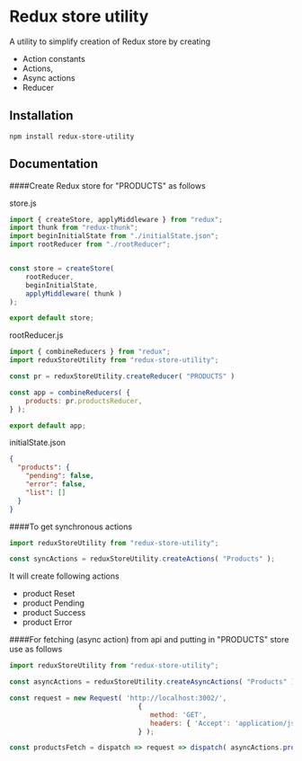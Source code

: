 # Redux store utility

A utility to simplify creation of Redux store by creating
- Action constants
- Actions, 
- Async actions
- Reducer

## Installation
```
npm install redux-store-utility
```
## Documentation
####Create Redux store for "PRODUCTS" as follows

store.js
```js
import { createStore, applyMiddleware } from "redux";
import thunk from "redux-thunk";
import beginInitialState from "./initialState.json";
import rootReducer from "./rootReducer";


const store = createStore(
    rootReducer,
    beginInitialState,
    applyMiddleware( thunk )
);

export default store;
```

rootReducer.js
```js
import { combineReducers } from "redux";
import reduxStoreUtility from "redux-store-utility";

const pr = reduxStoreUtility.createReducer( "PRODUCTS" )

const app = combineReducers( {
    products: pr.productsReducer,
} );

export default app;
```

initialState.json
```json
{
  "products": {
    "pending": false,
    "error": false,
    "list": []
  }
}
```
####To get synchronous actions
```js
import reduxStoreUtility from "redux-store-utility";

const syncActions = reduxStoreUtility.createActions( "Products" );
```
It will create following actions
- product Reset
- product Pending
- product Success
- product Error


####For fetching (async action) from api and putting in "PRODUCTS" store use as follows
```js
import reduxStoreUtility from "redux-store-utility";

const asyncActions = reduxStoreUtility.createAsyncActions( "Products" );

const request = new Request( 'http://localhost:3002/',
                                {
                                   method: 'GET',
                                   headers: { 'Accept': 'application/json' }
                                } );

const productsFetch = dispatch => request => dispatch( asyncActions.productsFetch( request ) );
```

